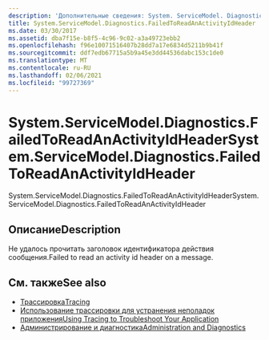 ```yaml
---
description: 'Дополнительные сведения: System. ServiceModel. Diagnostics. Фаиледтореаданактивитидхеадер'
title: System.ServiceModel.Diagnostics.FailedToReadAnActivityIdHeader
ms.date: 03/30/2017
ms.assetid: dba7f15e-b8f5-4c96-9c02-a3a49723ebb2
ms.openlocfilehash: f96e10071516407b28dd7a17e6834d5211b9b41f
ms.sourcegitcommit: ddf7edb67715a5b9a45e3dd44536dabc153c1de0
ms.translationtype: MT
ms.contentlocale: ru-RU
ms.lasthandoff: 02/06/2021
ms.locfileid: "99727369"
---
```

# <a name="systemservicemodeldiagnosticsfailedtoreadanactivityidheader"></a><span data-ttu-id="33d3f-103">System.ServiceModel.Diagnostics.FailedToReadAnActivityIdHeader</span><span class="sxs-lookup"><span data-stu-id="33d3f-103">System.ServiceModel.Diagnostics.FailedToReadAnActivityIdHeader</span></span>

<span data-ttu-id="33d3f-104">System.ServiceModel.Diagnostics.FailedToReadAnActivityIdHeader</span><span class="sxs-lookup"><span data-stu-id="33d3f-104">System.ServiceModel.Diagnostics.FailedToReadAnActivityIdHeader</span></span>  
  
## <a name="description"></a><span data-ttu-id="33d3f-105">Описание</span><span class="sxs-lookup"><span data-stu-id="33d3f-105">Description</span></span>  

 <span data-ttu-id="33d3f-106">Не удалось прочитать заголовок идентификатора действия сообщения.</span><span class="sxs-lookup"><span data-stu-id="33d3f-106">Failed to read an activity id header on a message.</span></span>  
  
## <a name="see-also"></a><span data-ttu-id="33d3f-107">См. также</span><span class="sxs-lookup"><span data-stu-id="33d3f-107">See also</span></span>

- [<span data-ttu-id="33d3f-108">Трассировка</span><span class="sxs-lookup"><span data-stu-id="33d3f-108">Tracing</span></span>](index.md)
- [<span data-ttu-id="33d3f-109">Использование трассировки для устранения неполадок приложения</span><span class="sxs-lookup"><span data-stu-id="33d3f-109">Using Tracing to Troubleshoot Your Application</span></span>](using-tracing-to-troubleshoot-your-application.md)
- [<span data-ttu-id="33d3f-110">Администрирование и диагностика</span><span class="sxs-lookup"><span data-stu-id="33d3f-110">Administration and Diagnostics</span></span>](../index.md)
